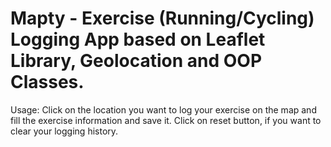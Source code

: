 # Mapty - Exercise (Running/Cycling) Logging App based on Leaflet Library, Geolocation and OOP Classes.

Usage: Click on the location you want to log your exercise on the map and fill the exercise information and save it.
       Click on reset button, if you want to clear your logging history.
